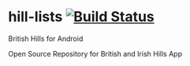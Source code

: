 # hill-lists [![Build Status](https://travis-ci.org/colesadam/hill-lists.svg?branch=master)](https://travis-ci.org/colesadam/hill-lists)
British Hills for Android

Open Source Repository for British and Irish Hills App
